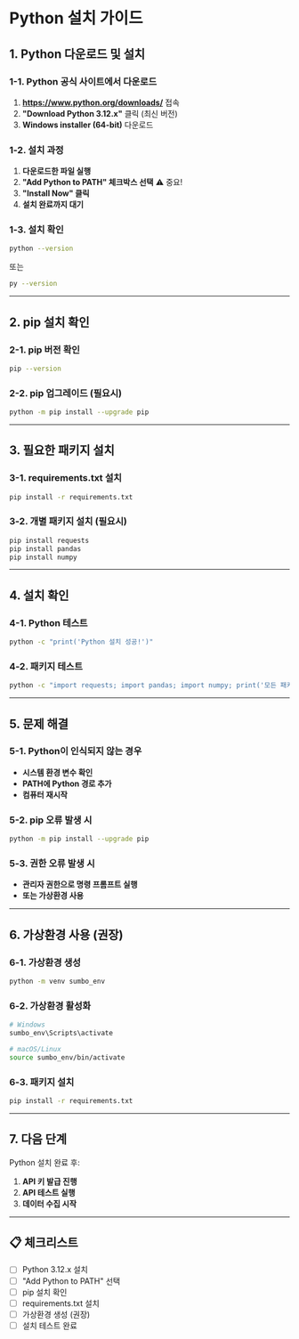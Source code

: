# Python 설치 가이드

## 1. Python 다운로드 및 설치

### 1-1. Python 공식 사이트에서 다운로드
1. **https://www.python.org/downloads/** 접속
2. **"Download Python 3.12.x"** 클릭 (최신 버전)
3. **Windows installer (64-bit)** 다운로드

### 1-2. 설치 과정
1. **다운로드한 파일 실행**
2. **"Add Python to PATH" 체크박스 선택** ⚠️ 중요!
3. **"Install Now" 클릭**
4. **설치 완료까지 대기**

### 1-3. 설치 확인
```bash
python --version
```
또는
```bash
py --version
```

---

## 2. pip 설치 확인

### 2-1. pip 버전 확인
```bash
pip --version
```

### 2-2. pip 업그레이드 (필요시)
```bash
python -m pip install --upgrade pip
```

---

## 3. 필요한 패키지 설치

### 3-1. requirements.txt 설치
```bash
pip install -r requirements.txt
```

### 3-2. 개별 패키지 설치 (필요시)
```bash
pip install requests
pip install pandas
pip install numpy
```

---

## 4. 설치 확인

### 4-1. Python 테스트
```bash
python -c "print('Python 설치 성공!')"
```

### 4-2. 패키지 테스트
```bash
python -c "import requests; import pandas; import numpy; print('모든 패키지 설치 성공!')"
```

---

## 5. 문제 해결

### 5-1. Python이 인식되지 않는 경우
- **시스템 환경 변수 확인**
- **PATH에 Python 경로 추가**
- **컴퓨터 재시작**

### 5-2. pip 오류 발생 시
```bash
python -m pip install --upgrade pip
```

### 5-3. 권한 오류 발생 시
- **관리자 권한으로 명령 프롬프트 실행**
- **또는 가상환경 사용**

---

## 6. 가상환경 사용 (권장)

### 6-1. 가상환경 생성
```bash
python -m venv sumbo_env
```

### 6-2. 가상환경 활성화
```bash
# Windows
sumbo_env\Scripts\activate

# macOS/Linux
source sumbo_env/bin/activate
```

### 6-3. 패키지 설치
```bash
pip install -r requirements.txt
```

---

## 7. 다음 단계

Python 설치 완료 후:
1. **API 키 발급 진행**
2. **API 테스트 실행**
3. **데이터 수집 시작**

---

## 📋 체크리스트

- [ ] Python 3.12.x 설치
- [ ] "Add Python to PATH" 선택
- [ ] pip 설치 확인
- [ ] requirements.txt 설치
- [ ] 가상환경 생성 (권장)
- [ ] 설치 테스트 완료 